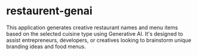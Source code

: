 # restaurent-genai
This application generates creative restaurant names and menu items based on the selected cuisine type using Generative AI. It's designed to assist entrepreneurs, developers, or creatives looking to brainstorm unique branding ideas and food menus.
